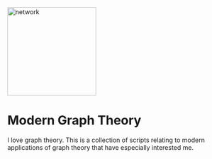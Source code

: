 <img src="https://external-content.duckduckgo.com/iu/?u=https%3A%2F%2Fupload.wikimedia.org%2Fwikipedia%2Fcommons%2Fthumb%2Ff%2Ff4%2FNetwork_Community_Structure.svg%2F1200px-Network_Community_Structure.svg.png&f=1&nofb=1" alt="network" style="width:200px;"/>

# Modern Graph Theory

I love graph theory. This is a collection of scripts relating to modern applications of graph theory that have especially interested me.
